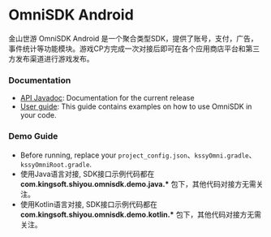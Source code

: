 OmniSDK Android
====

金山世游 OmniSDK Android 是一个聚合类型SDK，提供了账号，支付，广告，事件统计等功能模块。游戏CP方完成一次对接后即可在各个应用商店平台和第三方发布渠道进行游戏发布。

### Documentation
- [API Javadoc](https://kingsoftgames.github.io/omnisdk-android-demo/docs/api/html/-omni-s-d-k/com.kingsoft.shiyou.omnisdk.api/-omni-s-d-k/index.html): Documentation for the current release
- [User guide](https://kingsoftgames.github.io/omnisdk-android-demo/docs/OmniSDKAndroid%E6%8E%A5%E5%85%A5%E6%96%87%E6%A1%A3.html): This guide contains examples on how to use OmniSDK in your code.

### Demo Guide

- Before running, replace your `project_config.json`、`kssyOmni.gradle`、`kssyOmniRoot.gradle`.
- 使用Java语言对接, SDK接口示例代码都在 __com.kingsoft.shiyou.omnisdk.demo.java.*__ 包下，其他代码对接方无需关注。
- 使用Kotlin语言对接, SDK接口示例代码都在 __com.kingsoft.shiyou.omnisdk.demo.kotlin.*__ 包下，其他代码对接方无需关注。